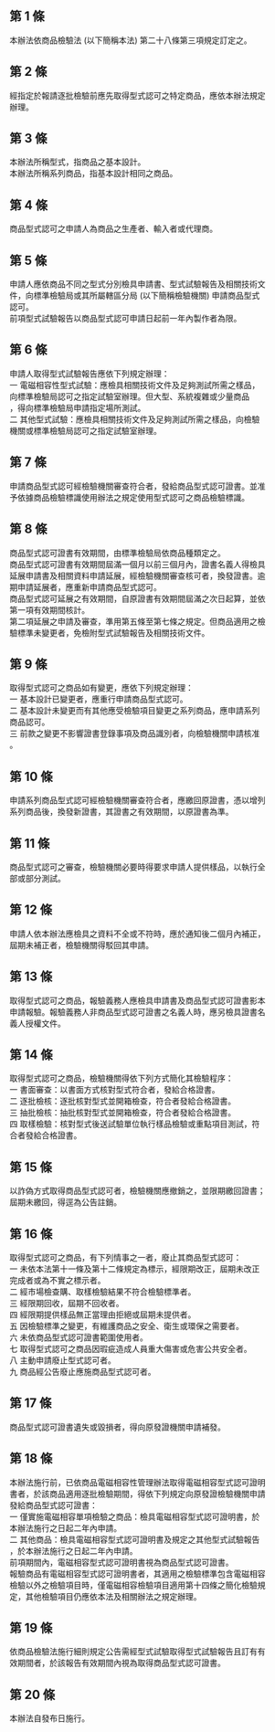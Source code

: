 第 1 條
-------
本辦法依商品檢驗法 (以下簡稱本法) 第二十八條第三項規定訂定之。

第 2 條
-------
經指定於報請逐批檢驗前應先取得型式認可之特定商品，應依本辦法規定  
辦理。

第 3 條
-------
本辦法所稱型式，指商品之基本設計。  
本辦法所稱系列商品，指基本設計相同之商品。

第 4 條
-------
商品型式認可之申請人為商品之生產者、輸入者或代理商。

第 5 條
-------
申請人應依商品不同之型式分別檢具申請書、型式試驗報告及相關技術文  
件，向標準檢驗局或其所屬轄區分局 (以下簡稱檢驗機關) 申請商品型式  
認可。  
前項型式試驗報告以商品型式認可申請日起前一年內製作者為限。

第 6 條
-------
申請人取得型式試驗報告應依下列規定辦理：  
一  電磁相容性型式試驗：應檢具相關技術文件及足夠測試所需之樣品，  
    向標準檢驗局認可之指定試驗室辦理。但大型、系統複雜或少量商品  
    ，得向標準檢驗局申請指定場所測試。  
二  其他型式試驗：應檢具相關技術文件及足夠測試所需之樣品，向檢驗  
    機關或標準檢驗局認可之指定試驗室辦理。

第 7 條
-------
申請商品型式認可經檢驗機關審查符合者，發給商品型式認可證書。並准  
予依據商品檢驗標識使用辦法之規定使用型式認可之商品檢驗標識。

第 8 條
-------
商品型式認可證書有效期間，由標準檢驗局依商品種類定之。  
商品型式認可證書有效期間屆滿一個月以前三個月內，證書名義人得檢具  
延展申請書及相關資料申請延展，經檢驗機關審查核可者，換發證書。逾  
期申請延展者，應重新申請商品型式認可。  
商品型式認可延展之有效期間，自原證書有效期間屆滿之次日起算，並依  
第一項有效期間核計。  
第二項延展之申請及審查，準用第五條至第七條之規定。但商品適用之檢  
驗標準未變更者，免檢附型式試驗報告及相關技術文件。

第 9 條
-------
取得型式認可之商品如有變更，應依下列規定辦理：  
一  基本設計已變更者，應重行申請商品型式認可。  
二  基本設計未變更而有其他應受檢驗項目變更之系列商品，應申請系列  
    商品認可。  
三  前款之變更不影響證書登錄事項及商品識別者，向檢驗機關申請核准  
    。

第 10 條
--------
申請系列商品型式認可經檢驗機關審查符合者，應繳回原證書，憑以增列  
系列商品後，換發新證書，其證書之有效期間，以原證書為準。

第 11 條
--------
商品型式認可之審查，檢驗機關必要時得要求申請人提供樣品，以執行全  
部或部分測試。

第 12 條
--------
申請人依本辦法應檢具之資料不全或不符時，應於通知後二個月內補正，  
屆期未補正者，檢驗機關得駁回其申請。

第 13 條
--------
取得型式認可之商品，報驗義務人應檢具申請書及商品型式認可證書影本  
申請報驗。報驗義務人非商品型式認可證書之名義人時，應另檢具證書名  
義人授權文件。

第 14 條
--------
取得型式認可之商品，檢驗機關得依下列方式簡化其檢驗程序：  
一  書面審查：以書面方式核對型式符合者，發給合格證書。  
二  逐批檢核：逐批核對型式並開箱檢查，符合者發給合格證書。  
三  抽批檢核：抽批核對型式並開箱檢查，符合者發給合格證書。  
四  取樣檢驗：核對型式後送試驗單位執行樣品檢驗或重點項目測試，符  
    合者發給合格證書。

第 15 條
--------
以詐偽方式取得商品型式認可者，檢驗機關應撤銷之，並限期繳回證書；  
屆期未繳回，得逕為公告註銷。

第 16 條
--------
取得型式認可之商品，有下列情事之一者，廢止其商品型式認可：  
一  未依本法第十一條及第十二條規定為標示，經限期改正，屆期未改正  
    完成者或為不實之標示者。  
二  經市場檢查購、取樣檢驗結果不符合檢驗標準者。  
三  經限期回收，屆期不回收者。  
四  經限期提供樣品無正當理由拒絕或屆期未提供者。  
五  因檢驗標準之變更，有維護商品之安全、衛生或環保之需要者。  
六  未依商品型式認可證書範圍使用者。  
七  取得型式認可之商品因瑕疵造成人員重大傷害或危害公共安全者。  
八  主動申請廢止型式認可者。  
九  商品經公告廢止應施商品型式認可者。

第 17 條
--------
商品型式認可證書遺失或毀損者，得向原發證機關申請補發。

第 18 條
--------
本辦法施行前，已依商品電磁相容性管理辦法取得電磁相容型式認可證明  
書者，於該商品適用逐批檢驗期間，得依下列規定向原發證檢驗機關申請  
發給商品型式認可證書：  
一  僅實施電磁相容單項檢驗之商品：檢具電磁相容型式認可證明書，於  
    本辦法施行之日起二年內申請。  
二  其他商品：檢具電磁相容型式認可證明書及規定之其他型式試驗報告  
    ，於本辦法施行之日起二年內申請。  
前項期間內，電磁相容型式認可證明書視為商品型式認可證書。  
報驗商品有電磁相容型式認可證明書者，其適用之檢驗標準包含電磁相容  
檢驗以外之檢驗項目時，僅電磁相容檢驗項目適用第十四條之簡化檢驗規  
定，其他檢驗項目仍應依本法及相關辦法之規定辦理。

第 19 條
--------
依商品檢驗法施行細則規定公告需經型式試驗取得型式試驗報告且訂有有  
效期間者，於該報告有效期間內視為取得商品型式認可證書。

第 20 條
--------
本辦法自發布日施行。

